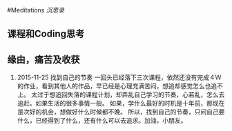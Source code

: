 #Meditations *沉思录*
## 课程和Coding思考

## **缘由，痛苦及收获**

1. 2015-11-25 找到自己的节奏
	一回头已经落下三次课程，依然还没有完成４Ｗ的作业，看到其他人的作品，早已经是心理充满苦闷，想追却感觉怎么也追不上。
	太过于想追回失落的课程计划，却弄乱自己学习的节奏，心若乱，怎么去追赶。如果生活的很多事情一般。
	如果，学什么最好的时机是十年前，那现在是次好的机会，想做好什么时候都不晚。
	所以，找到自己的节奏，只问自己要什么，已经得到了什么，还有什么可以去追求。加油，小朋友。 
